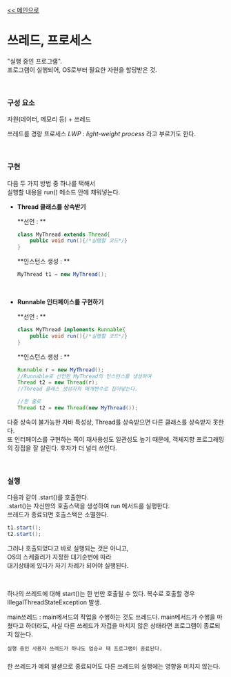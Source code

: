 [<< 메인으로](https://github.com/AtomicLiquors/Java_Wiki_Chb/blob/main/Readme.md)

# 쓰레드, 프로세스
"실행 중인 프로그램".  
프로그램이 실행되어, OS로부터 필요한 자원을 할당받은 것.

&nbsp;  
### 구성 요소
자원(데이터, 메모리 등) + 쓰레드

쓰레드를 경량 프로세스 *LWP : light-weight process* 라고 부르기도 한다.



&nbsp;  
### 구현
다음 두 가지 방법 중 하나를 택해서   
실행할 내용을 run() 메소드 안에 채워넣는다.
- **Thread 클래스를 상속받기**  
 
    **선언 : **
    ```java
    class MyThread extends Thread{
        public void run(){/*실행할 코드*/}
    }
    ```
    
    **인스턴스 생성 : **
    ```java
    MyThread t1 = new MyThread();
    ```
&nbsp;  

- **Runnable 인터페이스를 구현하기**   
 
    **선언 : **   
    ```java
    class MyThread implements Runnable{
        public void run(){/*실행할 코드*/}
    }
    ```
    
    **인스턴스 생성 : **
    ```java
    Runnable r = new MyThread();
    //Runnable로 선언한 MyThread의 인스턴스를 생성하여
    Thread t2 = new Thread(r); 
    //Thread 클래스 생성자의 매개변수로 집어넣는다.

    //한 줄로
    Thread t2 = new Thread(new MyThread());
    ```
다중 상속이 불가능한 자바 특성상, Thread를 상속받으면 다른 클래스를 상속받지 못한다.  
또 인터페이스를 구현하는 쪽이 재사용성도 일관성도 높기 때문에, 객체지향 프로그래밍의 장점을 잘 살린다.
후자가 더 널리 쓰인다.

&nbsp;  
### 실행
다음과 같이 .start()를 호출한다.  
.start()는 자신만의 호출스택을 생성하여 run 메서드를 실행한다.   
쓰레드가 종료되면 호출스택은 소멸한다.
```java
t1.start();
t2.start();
```
그러나 호출되었다고 바로 실행되는 것은 아니고,   
OS의 스케줄러가 지정한 대기순번에 따라  
대기상태에 있다가 자기 차례가 되어야 실행된다.

&nbsp;  

하나의 쓰레드에 대해 start()는 한 번만 호출될 수 있다.
복수로 호출할 경우 IllegalThreadStateException 발생.
&nbsp;  

main쓰레드 : 
main메서드의 작업을 수행하는 것도 쓰레드다.
main메서드가 수행을 마쳤다고 하더라도, 
사실 다른 쓰레드가 자겁을 마치지 않은 상태라면 프로그램이 종료되지 않는다.
```
실행 중인 사용자 쓰레드가 하나도 업승ㄹ 때 프로그램이 종료된다.
```


### 
한 쓰레드가 예외 발샏으로 종료되어도 다른 쓰레드의 실행에는 영향을 미치지 않는다.
